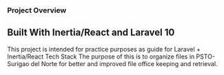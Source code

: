 ### Project Overview
## Built With Inertia/React and Laravel 10

This project is intended for practice purposes as guide for Laravel + Inertia/React Tech Stack
The purpose of this is to organize files in PSTO-Surigao del Norte for better and improved file office keeping and retrieval.

